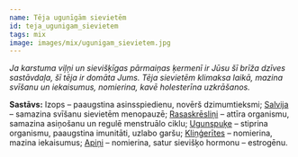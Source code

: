 ```yaml
---
name: Tēja ugunīgām sievietēm
id: teja_ugunigam_sievietem
tags: mix
image: images/mix/ugunigam_sievietem.jpg
---
```

*Ja karstuma viļņi un sievišķīgas pārmaiņas ķermenī ir Jūsu šī brīža dzīves sastāvdaļa, šī tēja ir domāta Jums. Tēja sievietēm klimaksa laikā, mazina svīšanu un iekaisumus, nomierina, kavē holesterīna uzkrāšanos.*

**Sastāvs:**
Izops – paaugstina asinsspiedienu, novērš dzimumtieksmi;
<a href="https://www.danga.lv/mono/#salvija">Salvija</a> – samazina svīšanu sievietēm menopauzē;
<a href="https://www.danga.lv/mono/#rasaskreslini">Rasaskrēsliņi</a> – attīra organismu, samazina asiņošanu un regulē menstruālo ciklu;
<a href="https://www.danga.lv/mono/#ugunspuke">Ugunspuķe</a> – stiprina organismu, paaugstina imunitāti, uzlabo garšu;
<a href="https://www.danga.lv/mono/#klingerites">Kliņģerītes</a> – nomierina, mazina iekaisumus;
<a href="https://www.danga.lv/mono/#apini">Apiņi</a> – nomierina, satur sievišķo hormonu – estrogēnu.